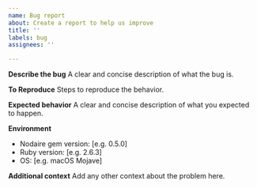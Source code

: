 ```yaml
---
name: Bug report
about: Create a report to help us improve
title: ''
labels: bug
assignees: ''

---
```


**Describe the bug**
A clear and concise description of what the bug is.

**To Reproduce**
Steps to reproduce the behavior.

**Expected behavior**
A clear and concise description of what you expected to happen.

**Environment**
- Nodaire gem version: [e.g. 0.5.0]
- Ruby version: [e.g. 2.6.3]
- OS: [e.g. macOS Mojave]

**Additional context**
Add any other context about the problem here.
